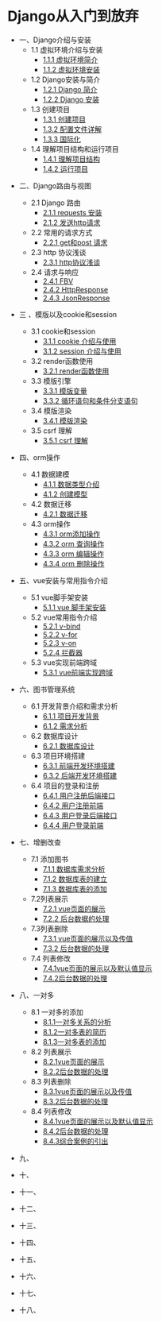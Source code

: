 # Django从入门到放弃

- 一、Django介绍与安装
  - 1.1 虚拟环境介绍与安装
    - [1.1.1 虚拟环境简介](./01/1.1.1.md)
    - [1.1.2 虚拟环境安装](./01/1.1.2.md)
  - 1.2 Django安装与简介
    - [1.2.1 Django 简介](./01/1.2.1.md)
    - [1.2.2 Django 安装](./01/1.2.2.md)
  - 1.3 创建项目
    - [1.3.1 创建项目](01/1.3.1.md)
    - [1.3.2 配置文件详解](./01/1.3.2.md)
    - [1.3.3 国际化](./01/1.3.3.md)
  - 1.4 理解项目结构和运行项目
    - [1.4.1 理解项目结构](./01/1.4.1.md)
    - [1.4.2 运行项目](./01/1.4.2.md)

* 二、Django路由与视图
  * 2.1 Django 路由
    * [2.1.1 requests 安装](./02/2.1.1.md)
    * [2.1.2 发送http请求](./02/2.1.2.md)
  * 2.2 常用的请求方式
    * [2.2.1 get和post 请求](./02/2.2.1.md)
  * 2.3 http 协议浅谈
    * [2.3.1 http协议浅谈](./02/2.3.1.md)
  * 2.4 请求与响应
    * [2.4.1 FBV](./02/2.4.1.md)
    * [2.4.2 HttpResponse](./02/2.4.2.md)
    * [2.4.3 JsonResponse](./02/2.4.3.md)
  
* 三 、模版以及cookie和session
  * 3.1 cookie和session
    * [3.1.1 cookie 介绍与使用](./03/3.1.1.md)
    * [3.1.2 session 介绍与使用](./03/3.1.2.md)
  * 3.2 render函数使用
    * [3.2.1 render函数使用](./03/3.2.1.md)
  * 3.3 模版引擎
    * [3.3.1 模版变量](./03/3.3.1.md)
    * [3.3.2 循环语句和条件分支语句](./03/3.3.2.md)
  * 3.4 模版渲染
    * [3.4.1 模版渲染](./03/3.4.1.md)
  * 3.5 csrf 理解
    * [3.5.1 csrf 理解](./03/3.5.1.md)
  
* 四、orm操作
  - 4.1 数据建模
    - [4.1.1 数据类型介绍](./04/4.1.1.md)
    - [4.1.2 创建模型](./04/4.1.2.md)
  - 4.2 数据迁移
    - [4.2.1 数据迁移](./04/4.2.1.md)
  - 4.3 orm操作
    - [4.3.1 orm添加操作](./04/4.3.1.md)
    - [4.3.2 orm 查询操作](./04/4.3.2.md)
    - [4.3.3 orm 编辑操作](./04/4.3.3.md)
    - [4.3.4 orm 删除操作](./04/4.3.4.md)
  
* 五、vue安装与常用指令介绍
  
  - 5.1 vue脚手架安装
    - [5.1.1 vue 脚手架安装](./05/5.1.1.md)
  
  * 5.2 vue常用指令介绍
    * [5.2.1 v-bind](./05/5.2.1.md)
    * [5.2.2 v-for](./05/5.2.2.md) 
    * [5.2.3 v-on](./05/5.2.3.md)
    * [5.2.4 拦截器](./05/5.2.4.md)
  * 5.3 vue实现前端跨域
    * [5.3.1 vue前端实现跨域](./05/5.3.1.md)
  
* 六、图书管理系统

  * 6.1 开发背景介绍和需求分析
    * [6.1.1 项目开发背景](./06/6.1.1.md)
    * [6.1.2 需求分析](./06/6.1.2.md)
  * 6.2 数据库设计
    * [6.2.1 数据库设计](./06/6.2.1.md)
  * 6.3 项目环境搭建
    * [6.3.1 前端开发环境搭建](./06/6.3.1.md)
    * [6.3.2 后端开发环境搭建](./06/6.3.2.md)
  * 6.4 项目的登录和注册
    * [6.4.1 用户注册后端接口](./06/6.4.1.md)
    * [6.4.2 用户注册前端](./06/6.4.2.md)
    * [6.4.3 用户登录后端接口](./06/6.4.3.md)
    * [6.4.4 用户登录前端](./06/6.4.4.md)

* 七、增删改查

  * 7.1 添加图书
    * [7.1.1 数据库需求分析](./07/7.1.1.md)
    * [7.1.2 数据库表的建立](./07/7.1.2.md)
    * [7.1.3 数据库表的添加](./07/7.1.3.md)
  * 7.2列表展示
    * [7.2.1 vue页面的展示](./07/7.2.1.md)
    * [7.2.2 后台数据的处理](./07/7.2.2.md)
  * 7.3列表删除
    * [7.3.1 vue页面的展示以及传值](./07/7.3.1.md)
    * [7.3.2 后台数据的处理](./07/7.3.2.md)
  * 7.4 列表修改
    * [7.4.1vue页面的展示以及默认值显示](./07/7.4.1.md)
    * [7.4.2后台数据的处理](./07/7.4.2.md)

* 八、一对多

  * 8.1 一对多的添加
    * [8.1.1一对多关系的分析](./08/8.1.1.md)
    * [8.1.2一对多表的简历](./08/8.1.2.md)
    * [8.1.3一对多表的添加](./08/8.1.3.md)
  * 8.2 列表展示
    * [8.2.1vue页面的展示](./08/8.2.1.md)
    * [8.2.2后台数据的处理](./08/8.2.2.md)
  * 8.3 列表删除
    * [8.3.1vue页面的展示以及传值](./08/8.3.1.md)
    * [8.3.2后台数据的处理](./08/8.3.2.md)
  * 8.4 列表修改
    * [8.4.1vue页面的展示以及默认值显示](./08/8.4.1.md)
    * [8.4.2后台数据的处理](./08/8.4.2.md)
    * [8.4.3综合案例的引出](./08/8.4.3.md)

* 九、

* 十、

* 十一、

* 十二、

* 十三、

* 十四、

* 十五、

* 十六、

* 十七、

* 十八、